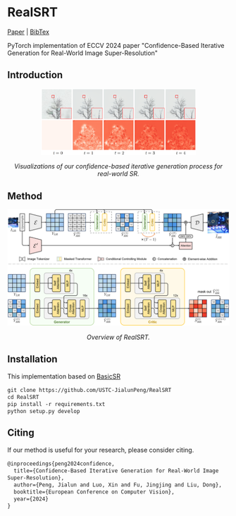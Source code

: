 # RealSRT

[Paper](https://www.ecva.net/papers/eccv_2024/papers_ECCV/papers/08254.pdf) | [BibTex](https://github.com/USTC-JialunPeng/RealSRT#citing) 

PyTorch implementation of ECCV 2024 paper 
"Confidence-Based Iterative Generation for Real-World Image Super-Resolution"

## Introduction
<div align=center>
<img src="./figures/teaser.png" width="70%" height="70%">

*Visualizations of our confidence-based iterative generation process for real-world SR.*
</div>

## Method
<div align=center>
<img src="./figures/pipeline.png">

*Overview of RealSRT.*
</div>

## Installation
This implementation based on [BasicSR](https://github.com/XPixelGroup/BasicSR)

```
git clone https://github.com/USTC-JialunPeng/RealSRT
cd RealSRT
pip install -r requirements.txt
python setup.py develop
```

## Citing
If our method is useful for your research, please consider citing.

```
@inproceedings{peng2024confidence,
  title={Confidence-Based Iterative Generation for Real-World Image Super-Resolution},
  author={Peng, Jialun and Luo, Xin and Fu, Jingjing and Liu, Dong},
  booktitle={European Conference on Computer Vision},
  year={2024}
}
```

